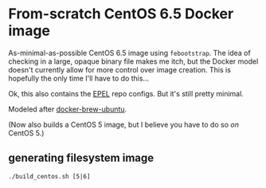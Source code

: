 # From-scratch CentOS 6.5 Docker image

As-minimal-as-possible CentOS 6.5 image using `febootstrap`.  The idea of
checking in a large, opaque binary file makes me itch, but the Docker model
doesn't currently allow for more control over image creation.  This is hopefully
the only time I'll have to do this…

Ok, this also contains the [EPEL](http://fedoraproject.org/wiki/EPEL) repo
configs.  But it's still pretty minimal.

Modeled after [docker-brew-ubuntu](https://github.com/tianon/docker-brew-ubuntu).

(Now also builds a CentOS 5 image, but I believe you have to do so *on* CentOS 5.)

## generating filesystem image

    ./build_centos.sh [5|6]
